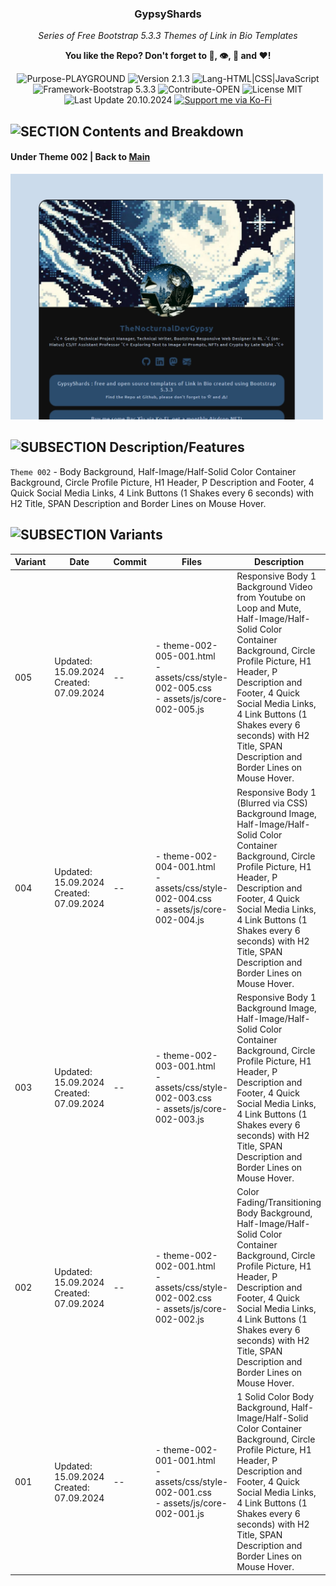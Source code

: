 <!-- <p align="center"><img src="/md_assets/octocat.gif" alt="Logo" width="130" height="130"></p> -->
<h3 align="center">GypsyShards</h3>
<p align="center"><em>Series of Free Bootstrap 5.3.3 Themes of Link in Bio Templates</em></p>
<p align="center"><strong>You like the Repo? Don't forget to 🌟, 👁️, 🔱 and ❤️!</strong></p>
<p align="center">
   <img src="https://img.shields.io/badge/Purpose-PLAYGROUND-%2300416a?logoColor=white&labelColor=%2300416a&color=%2324292e&textColor=white" alt="Purpose-PLAYGROUND">
   <img src="https://img.shields.io/badge/Version-2.1.3-%2300416a?logoColor=white&labelColor=%2300416a&color=%2324292e&textColor=white" alt="Version 2.1.3">
   <img src="https://img.shields.io/badge/Lang-HTML%20|%20CSS%20|%20JavaScript-%2300416a?logoColor=white&labelColor=%2300416a&color=%2324292e&textColor=white" alt="Lang-HTML|CSS|JavaScript">
   <img src="https://img.shields.io/badge/Framework-Bootstrap%205.3.3-%2300416a?logoColor=white&labelColor=%2300416a&color=%2324292e&textColor=white" alt="Framework-Bootstrap 5.3.3">
   <img src="https://img.shields.io/badge/Contribute-OPEN-%2300416a?logoColor=white&labelColor=%2300416a&color=%2324292e&textColor=white" alt="Contribute-OPEN">
   <img src="https://img.shields.io/badge/License-MIT-%2300416a?logoColor=white&labelColor=%2300416a&color=%2324292e&textColor=white" alt="License MIT">
   <img src="https://img.shields.io/badge/Last%20Update-20.10.2024-%2300416a?logoColor=white&labelColor=%2300416a&color=%2324292e&textColor=white" alt="Last Update 20.10.2024">
   <a href="https://ko-fi.com/thenocturnaldevgypsy">
      <img src="https://img.shields.io/badge/Support%20me%20via%20Ko--Fi-%2300416a?logo=ko-fi&logoColor=white&color=%2300416a&textColor=white" alt="Support me via Ko-Fi">
   </a>
</p>


## ![SECTION Contents and Breakdown](https://custom-icon-badges.demolab.com/badge/-Contents%20and%20Breakdown-24292e?logo=book&logoColor=white&labelColor=00416a)

#### Under Theme 002 | Back to [Main](README.md)

<img src="/md_assets/theme-002.jpg" alt="Theme 002" width="500">

## ![SUBSECTION Description/Features](https://custom-icon-badges.demolab.com/badge/-Description/Features-24292e?logo=check&logoColor=white&labelColor=2471AE)

`Theme 002` - Body Background, Half-Image/Half-Solid Color Container Background, Circle Profile Picture, H1 Header, P Description and Footer, 4 Quick Social Media Links, 4 Link Buttons (1 Shakes every 6 seconds) with H2 Title, SPAN Description and Border Lines on Mouse Hover.

## ![SUBSECTION Variants](https://custom-icon-badges.demolab.com/badge/-Variants-24292e?logo=north-star&logoColor=white&labelColor=2471AE)

| Variant | Date | Commit | Files | Description |
| ------------- | ------------- | ------------- | ------------- | ------------- |
| 005 | Updated: 15.09.2024<br>Created: 07.09.2024 | -- | - theme-002-005-001.html<br>- assets/css/style-002-005.css<br>- assets/js/core-002-005.js | Responsive Body 1 Background Video from Youtube on Loop and Mute, Half-Image/Half-Solid Color Container Background, Circle Profile Picture, H1 Header, P Description and Footer, 4 Quick Social Media Links,  4 Link Buttons (1 Shakes every 6 seconds) with H2 Title, SPAN Description and Border Lines on Mouse Hover. |
| 004 | Updated: 15.09.2024<br>Created: 07.09.2024 | -- | - theme-002-004-001.html<br>- assets/css/style-002-004.css<br>- assets/js/core-002-004.js | Responsive Body 1 (Blurred via CSS) Background Image, Half-Image/Half-Solid Color Container Background, Circle Profile Picture, H1 Header, P Description and Footer, 4 Quick Social Media Links,  4 Link Buttons (1 Shakes every 6 seconds) with H2 Title, SPAN Description and Border Lines on Mouse Hover. |
| 003 | Updated: 15.09.2024<br>Created: 07.09.2024 | -- | - theme-002-003-001.html<br>- assets/css/style-002-003.css<br>- assets/js/core-002-003.js | Responsive Body 1 Background Image, Half-Image/Half-Solid Color Container Background, Circle Profile Picture, H1 Header, P Description and Footer, 4 Quick Social Media Links,  4 Link Buttons (1 Shakes every 6 seconds) with H2 Title, SPAN Description and Border Lines on Mouse Hover. |
| 002 | Updated: 15.09.2024<br>Created: 07.09.2024 | -- | - theme-002-002-001.html<br>- assets/css/style-002-002.css<br>- assets/js/core-002-002.js | Color Fading/Transitioning Body Background, Half-Image/Half-Solid Color Container Background, Circle Profile Picture, H1 Header, P Description and Footer, 4 Quick Social Media Links,  4 Link Buttons (1 Shakes every 6 seconds) with H2 Title, SPAN Description and Border Lines on Mouse Hover. |
| 001 | Updated: 15.09.2024<br>Created: 07.09.2024 | -- | - theme-002-001-001.html<br>- assets/css/style-002-001.css<br>- assets/js/core-002-001.js | 1 Solid Color Body Background, Half-Image/Half-Solid Color Container Background, Circle Profile Picture, H1 Header, P Description and Footer, 4 Quick Social Media Links,  4 Link Buttons (1 Shakes every 6 seconds) with H2 Title, SPAN Description and Border Lines on Mouse Hover. |